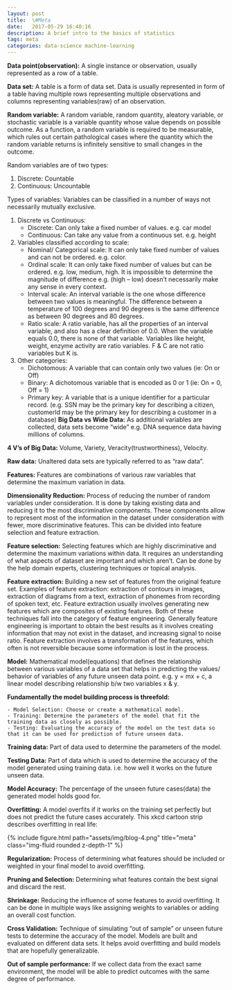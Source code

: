 ```yaml
---
layout: post
title:  \#Meta
date:   2017-05-29 16:40:16
description: A brief intro to the basics of statistics
tags: meta
categories: data-science machine-learning
---
```



**Data point(observation):** A single instance or observation, usually represented as a row of a table.

**Data set:** A table is a form of data set. Data is usually represented in form of a table having multiple rows representing multiple observations and columns representing variables(raw) of an observation.

**Random variable:** A random variable, random quantity, aleatory variable, or stochastic variable is a variable quantity whose value depends on possible outcome. As a function, a random variable is required to be measurable, which rules out certain pathological cases where the quantity which the random variable returns is infinitely sensitive to small changes in the outcome.

Random variables are of two types:

1. Discrete: Countable
2. Continuous: Uncountable

Types of variables: Variables can be classified in a number of ways not necessarily mutually exclusive.

1. Discrete vs Continuous:
    - Discrete: Can only take a fixed number of values. e.g. car model
    - Continuous: Can take any value from a continuous set. e.g. height
2. Variables classified according to scale:
    - Nominal/ Categorical scale: It can only take fixed number of values and can not be ordered. e.g. color.
    - Ordinal scale: It can only take fixed number of values but can be ordered. e.g. low, medium, high. It is impossible to determine the magnitude of difference e.g. (high – low) doesn’t necessarily make any sense in every context.
    - Interval scale: An interval variable is the one whose difference between two values is meaningful. The difference between a temperature of 100 degrees and 90 degrees is the same difference as between 90 degrees and 80 degrees.
    - Ratio scale: A ratio variable, has all the properties of an interval variable, and also has a clear definition of 0.0. When the variable equals 0.0, there is none of that variable. Variables like height, weight, enzyme activity are ratio variables. F & C are not ratio variables but K is.
3. Other categories:
    - Dichotomous: A variable that can contain only two values (ie: On or Off)
    - Binary: A dichotomous variable that is encoded as 0 or 1 (ie: On = 0, Off = 1)
    - Primary key: A variable that is a unique identifier for a particular record. (e.g. SSN may be the primary key for describing a citizen, customerId may be the primary key for describing a customer in a database)
**Big Data vs Wide Data:** As additional variables are collected, data sets become “wide” e.g. DNA sequence data having millions of columns.

**4 V’s of Big Data:** Volume, Variety, Veracity(trustworthiness), Velocity.

**Raw data:** Unaltered data sets are typically referred to as “raw data”.

**Features:** Features are combinations of various raw variables that determine the maximum variation in data.

**Dimensionality Reduction:** Process of reducing the number of random variables under consideration. It is done by taking existing data and reducing it to the most discriminative components. These components allow to represent most of the information in the dataset under consideration with fewer, more discriminative features. This can be divided into feature selection and feature extraction.

**Feature selection:** Selecting features which are highly discriminative and determine the maximum variations within data. It requires an understanding of what aspects of dataset are important and which aren’t. Can be done by the help domain experts, clustering techniques or topical analysis.

**Feature extraction:** Building a new set of features from the original feature set.
Examples of feature extraction: extraction of contours in images, extraction of diagrams from a text, extraction of phonemes from recording of spoken text, etc.
Feature extraction usually involves generating new features which are composites of existing features. Both of these techniques fall into the category of feature engineering. Generally feature engineering is important to obtain the best results as it involves creating information that may not exist in the dataset, and increasing signal to noise ratio. Feature extraction involves a transformation of the features, which often is not reversible because some information is lost in the process.

**Model:** Mathematical model(equations) that defines the relationship between various variables of a data set that helps in predicting the values/ behavior of variables of any future unseen data point. e.g. y = mx + c, a linear model describing relationship b/w two variables x & y.

**Fundamentally the model building process is threefold:**

    - Model Selection: Choose or create a mathematical model.
    - Training: Determine the parameters of the model that fit the training data as closely as possible.
    - Testing: Evaluating the accuracy of the model on the test data so that it can be used for prediction of future unseen data.

**Training data:** Part of data used to determine the parameters of the model.

**Testing Data:** Part of data which is used to determine the accuracy of the model generated using training data. i.e. how well it works on the future unseen data.

**Model Accuracy:** The percentage of the unseen future cases(data) the generated model holds good for.

**Overfitting:** A model overfits if it works on the training set perfectly but does not predict the future cases accurately. This xkcd cartoon strip describes overfitting in real life:


<div class="row justify-content-sm-center">
    <div class="col-sm mt-3 mt-md-0">
        {% include figure.html path="assets/img/blog-4.png" title="meta" class="img-fluid rounded z-depth-1" %}
    </div>
</div>

**Regularization:** Process of determining what features should be included or weighted in your final model to avoid overfitting.

**Pruning and Selection:** Determining what features contain the best signal and discard the rest.

**Shrinkage:** Reducing the influence of some features to avoid overfitting. It can be done in multiple ways like assigning weights to variables or adding an overall cost function.

**Cross Validation:** Technique of simulating “out of sample” or unseen future tests to determine the accuracy of the model. Models are built and evaluated on different data sets. It helps avoid overfitting and build models that are hopefully generalizable.

**Out of sample performance:** If we collect data from the exact same environment, the model will be able to predict outcomes with the same degree of performance.
